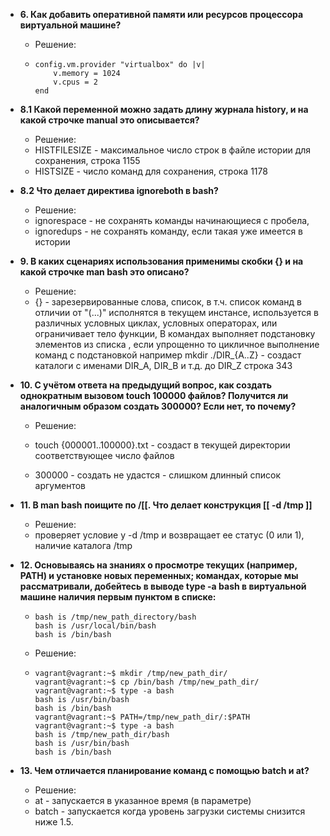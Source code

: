 - __6. Как добавить оперативной памяти или ресурсов процессора виртуальной машине?__
  + Решение:
  + ```
    config.vm.provider "virtualbox" do |v|
        v.memory = 1024
        v.cpus = 2
    end
    ```
- __8.1 Какой переменной можно задать длину журнала history, и на какой строчке manual это описывается?__
  + Решение:
  + HISTFILESIZE - максимальное число строк в файле истории для сохранения, строка 1155
  + HISTSIZE - число команд для сохранения, строка 1178

- __8.2 Что делает директива ignoreboth в bash?__
  + Решение:
  + ignorespace - не сохранять команды начинающиеся с пробела,
  + ignoredups - не сохранять команду, если такая уже имеется в истории
  
- __9. В каких сценариях использования применимы скобки {} и на какой строчке man bash это описано?__
  + Решение:
  + {} - зарезервированные слова, список, в т.ч. список команд в отличии от "(...)" исполнятся в текущем инстансе, 
используется в различных условных циклах, условных операторах, или ограничивает тело функции, 
В командах выполняет подстановку элементов из списка , если упрощенно то  цикличное выполнение команд с подстановкой 
например mkdir ./DIR_{A..Z} - создаст каталоги с именами DIR_A, DIR_B и т.д. до DIR_Z
строка 343

- __10. С учётом ответа на предыдущий вопрос, как создать однократным вызовом touch 100000 файлов? Получится ли аналогичным образом создать 300000? Если нет, то почему?__
  + Решение:
  + touch {000001..100000}.txt - создаст в текущей директории соответствующее число файлов

  + 300000 - создать не удастся - слишком длинный список аргументов

- __11. В man bash поищите по /\[\[. Что делает конструкция [[ -d /tmp ]]__
  + Решение:
  + проверяет условие у -d /tmp и возвращает ее статус (0 или 1), наличие каталога /tmp
  
- __12. Основываясь на знаниях о просмотре текущих (например, PATH) и установке новых переменных; командах, которые мы рассматривали, добейтесь в выводе type -a bash в виртуальной машине наличия первым пунктом в списке:__
  + ```
    bash is /tmp/new_path_directory/bash
    bash is /usr/local/bin/bash
    bash is /bin/bash
    ```
  + Решение:
  + ```
    vagrant@vagrant:~$ mkdir /tmp/new_path_dir/
    vagrant@vagrant:~$ cp /bin/bash /tmp/new_path_dir/
    vagrant@vagrant:~$ type -a bash
    bash is /usr/bin/bash
    bash is /bin/bash
    vagrant@vagrant:~$ PATH=/tmp/new_path_dir/:$PATH
    vagrant@vagrant:~$ type -a bash
    bash is /tmp/new_path_dir/bash
    bash is /usr/bin/bash
    bash is /bin/bash
    ```

- __13. Чем отличается планирование команд с помощью batch и at?__
  + Решение:
  + at - запускается в указанное время (в параметре)
  + batch - запускается когда уровень загрузки системы снизится ниже 1.5.